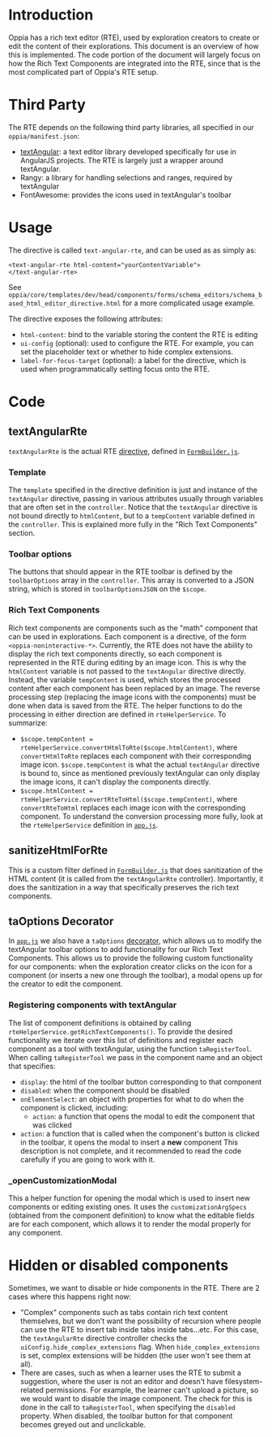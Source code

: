 # Introduction
Oppia has a rich text editor (RTE), used by exploration creators to create or edit the content of their explorations. This document is an overview of how this is implemented. The code portion of the document will largely focus on how the Rich Text Components are integrated into the RTE, since that is the most complicated part of Oppia's RTE setup.
# Third Party
The RTE depends on the following third party libraries, all specified in our `oppia/manifest.json`:
* [textAngular](https://github.com/textAngular/textAngular): a text editor library developed specifically for use in AngularJS projects. The RTE is largely just a wrapper around textAngular.
* Rangy: a library for handling selections and ranges, required by textAngular
* FontAwesome: provides the icons used in textAngular's toolbar

# Usage
The directive is called `text-angular-rte`, and can be used as as simply as:

    <text-angular-rte html-content="yourContentVariable">
    </text-angular-rte>

See `oppia/core/templates/dev/head/components/forms/schema_editors/schema_based_html_editor_directive.html` for a more complicated usage example.

The directive exposes the following attributes:
* `html-content`: bind to the variable storing the content the RTE is editing
* `ui-config` (optional): used to configure the RTE. For example, you can set the placeholder text or whether to hide complex extensions.
* `label-for-focus-target` (optional): a label for the directive, which is used when programmatically setting focus onto the RTE.

# Code
## textAngularRte
`textAngularRte` is the actual RTE [directive](https://docs.angularjs.org/guide/directive), defined in [`FormBuilder.js`](https://github.com/oppia/oppia/blob/develop/core/templates/dev/head/components/forms/FormBuilder.js).
### Template
The `template` specified in the directive definition is just and instance of the `textAngular` directive, passing in various attributes usually through variables that are often set in the `controller`. Notice that the `textAngular` directive is not bound directly to `htmlContent`, but to a `tempContent` variable defined in the `controller`. This is explained more fully in the "Rich Text Components" section.
### Toolbar options
The buttons that should appear in the RTE toolbar is defined by the `toolbarOptions` array in the `controller`. This array is converted to a JSON string, which is stored in `toolbarOptionsJSON` on the `$scope`.
### Rich Text Components
Rich text components are components such as the "math" component that can be used in explorations. Each component is a directive, of the form `<oppia-noninteractive-*>`. Currently, the RTE does not have the ability to display the rich text components directly, so each component is represented in the RTE during editing by an image icon. This is why the `htmlContent` variable is not passed to the `textAngular` directive directly. Instead, the variable `tempContent` is used, which stores the processed content after each component has been replaced by an image. The reverse processing step (replacing the image icons with the components) must be done when data is saved from the RTE. The helper functions to do the processing in either direction are defined in `rteHelperService`. To summarize:
* `$scope.tempContent = rteHelperService.convertHtmlToRte($scope.htmlContent)`, where `convertHtmlToRte` replaces each component with their corresponding image icon. `$scope.tempContent` is what the actual `textAngular` directive is bound to, since as mentioned previously textAngular can only display the image icons, it can't display the components directly.
* `$scope.htmlContent = rteHelperService.convertRteToHtml($scope.tempContent)`, where `convertRteToHtml` replaces each image icon with the corresponding component.
To understand the conversion processing more fully, look at the `rteHelperService` definition in [`app.js`](https://github.com/oppia/oppia/blob/develop/core/templates/dev/head/app.js).

## sanitizeHtmlForRte
This is a custom filter defined in [`FormBuilder.js`](https://github.com/oppia/oppia/blob/develop/core/templates/dev/head/components/forms/FormBuilder.js) that does sanitization of the HTML content (it is called from the `textAngularRte` controller). Importantly, it does the sanitization in a way that specifically preserves the rich text components.

## taOptions Decorator
In [`app.js`](https://github.com/oppia/oppia/blob/develop/core/templates/dev/head/app.js) we also have a `taOptions` [decorator](https://docs.angularjs.org/guide/decorators), which allows us to modify the textAngular toolbar options to add functionality for our Rich Text Components. This allows us to provide the following custom functionality for our components: when the exploration creator clicks on the icon for a component (or inserts a new one through the toolbar), a modal opens up for the creator to edit the component.

### Registering components with textAngular
The list of component definitions is obtained by calling `rteHelperService.getRichTextComponents()`. To provide the desired functionality we iterate over this list of definitions and register each component as a tool with textAngular, using the function `taRegisterTool`. When calling `taRegisterTool` we pass in the component name and an object that specifies:
* `display`: the html of the toolbar button corresponding to that component
* `disabled`: when the component should be disabled
* `onElementSelect`: an object with properties for what to do when the component is clicked, including:
    * `action`: a function that opens the modal to edit the component that was clicked
* `action`: a function that is called when the component's button is clicked in the toolbar, it opens the modal to insert a **new** component
This description is not complete, and it recommended to read the code carefully if you are going to work with it.

### _openCustomizationModal
This a helper function for opening the modal which is used to insert new components or editing existing ones. It uses the `customizationArgSpecs` (obtained from the component definition) to know what the editable fields are for each component, which allows it to render the modal properly for any component.

# Hidden or disabled components
Sometimes, we want to disable or hide components in the RTE. There are 2 cases where this happens right now:
* "Complex" components such as tabs contain rich text content themselves, but we don't want the possibility of recursion where people can use the RTE to insert tab inside tabs inside tabs...etc. For this case, the `textAngularRte` directive controller checks the `uiConfig.hide_complex_extensions` flag. When `hide_complex_extensions` is set, complex extensions will be hidden (the user won't see them at all).
* There are cases, such as when a learner uses the RTE to submit a suggestion, where the user is not an editor and doesn't have filesystem-related permissions. For example, the learner can't upload a picture, so we would want to disable the image component. The check for this is done in the call to `taRegisterTool`, when specifying the `disabled` property. When disabled, the toolbar button for that component becomes greyed out and unclickable.
